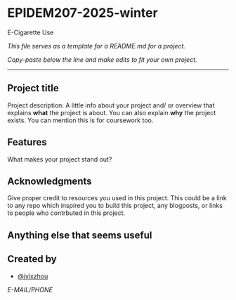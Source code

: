 # EPIDEM207-2025-winter
E-Cigarette Use

*This file serves as a template for a README.md for a project.*

*Copy-paste below the line and make edits to fit your own project.*

---------

## Project title
Project description: A little info about your project and/ or overview that explains **what** the project is about. You can also explain **why** the project exists. You can mention this is for coursework too. 

## Features
What makes your project stand out?

## Acknowledgments
Give proper credit to resources you used in this project. This could be a link to any repo which inspired you to build this project, any blogposts, or links to people who contrbuted in this project. 

## Anything else that seems useful


## Created by
* [@jyixzhou](https://github.com/jyixzhou)

*E-MAIL/PHONE*
